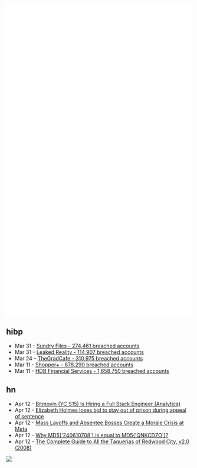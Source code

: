 ![Metrics](https://raw.githubusercontent.com/phixion/phixion/master/metrics.svg)

## hibp

<!--
for https://github.com/phixion/phixion/blob/main/.github/workflows/feeds.yml
-->
<!--START_SECTION:haveibeenpwnd-->
- Mar 31 - [Sundry Files - 274,461 breached accounts](https://haveibeenpwned.com/PwnedWebsites#SundryFiles)
- Mar 31 - [Leaked Reality - 114,907 breached accounts](https://haveibeenpwned.com/PwnedWebsites#LeakedReality)
- Mar 24 - [TheGradCafe - 310,975 breached accounts](https://haveibeenpwned.com/PwnedWebsites#TheGradCafe)
- Mar 11 - [Shopper+ - 878,290 breached accounts](https://haveibeenpwned.com/PwnedWebsites#ShopperPlus)
- Mar 11 - [HDB Financial Services - 1,658,750 breached accounts](https://haveibeenpwned.com/PwnedWebsites#HDBFinancialServices)
<!--END_SECTION:haveibeenpwnd-->

## hn

<!--
for https://github.com/phixion/phixion/blob/main/.github/workflows/feeds.yml
-->
<!--START_SECTION:hn-->
- Apr 12 - [Bitmovin (YC S15) Is Hiring a Full Stack Engineer (Analytics)](https://bitmovin.com/careers/6694763002/)
- Apr 12 - [Elizabeth Holmes loses bid to stay out of prison during appeal of sentence](https://www.abc.net.au/news/2023-04-12/theranos-elizabeth-holmes-loses-bid-to-stay-out-of-prison/102211402)
- Apr 12 - [Mass Layoffs and Absentee Bosses Create a Morale Crisis at Meta](https://www.nytimes.com/2023/04/12/technology/meta-layoffs-employees-management.html)
- Apr 12 - [Why MD5(&#x27;240610708&#x27;) is equal to MD5(&#x27;QNKCDZO&#x27;)?](https://stackoverflow.com/a/22140266)
- Apr 12 - [The Complete Guide to All the Taquerias of Redwood City, v2.0 (2008)](http://www.emeraldlake.com/tacos/)
<!--END_SECTION:hn-->

<!--
for https://yhype.me
-->
![](https://hit.yhype.me/github/profile?user_id=13013670)
